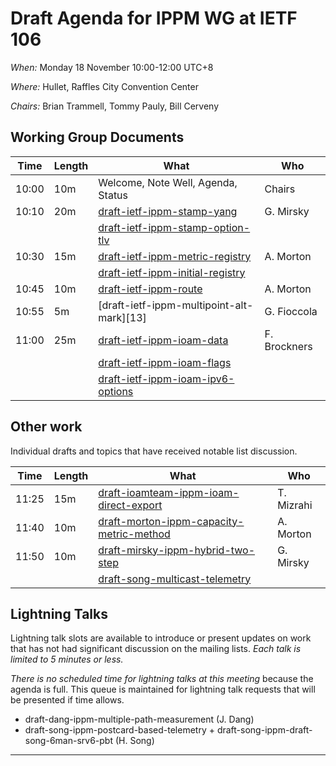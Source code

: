 # Draft Agenda for IPPM WG at IETF 106

*When:*   Monday 18 November 10:00-12:00 UTC+8

*Where:*  Hullet, Raffles City Convention Center

*Chairs:* Brian Trammell, Tommy Pauly, Bill Cerveny

## Working Group Documents

| Time    | Length | What                                      | Who          |
|---------|--------|-------------------------------------------|--------------|
| 10:00   | 10m    | Welcome, Note Well, Agenda, Status        | Chairs       |
| 10:10   | 20m    | [draft-ietf-ippm-stamp-yang][7]           | G. Mirsky    |
|         |        | [draft-ietf-ippm-stamp-option-tlv][8]     |              |
| 10:30   | 15m    | [draft-ietf-ippm-metric-registry][1]      | A. Morton    |
|         |        | [draft-ietf-ippm-initial-registry][2]     |              |
| 10:45   | 10m    | [draft-ietf-ippm-route][3]                | A. Morton    |
| 10:55   | 5m     | [draft-ietf-ippm-multipoint-alt-mark][13] | G. Fioccola  |
| 11:00   | 25m    | [draft-ietf-ippm-ioam-data][4]            | F. Brockners |
|         |        | [draft-ietf-ippm-ioam-flags][5]           |              |
|         |        | [draft-ietf-ippm-ioam-ipv6-options][6]    |              |

## Other work

Individual drafts and topics that have received notable list discussion.

| Time    | Length | What                                           | Who           |
|---------|--------|------------------------------------------------|---------------|
| 11:25   | 15m    | [draft-ioamteam-ippm-ioam-direct-export][9]    | T. Mizrahi    |
| 11:40   | 10m    | [draft-morton-ippm-capacity-metric-method][10] | A. Morton     |
| 11:50   | 10m    | [draft-mirsky-ippm-hybrid-two-step][11]        | G. Mirsky     |
|         |        | [draft-song-multicast-telemetry][12]           |               |

## Lightning Talks

Lightning talk slots are available to introduce or present updates on work that
has not had significant discussion on the mailing lists. *Each talk is limited
to 5 minutes or less.* 

*There is no scheduled time for lightning talks at this meeting* because the
agenda is full. This queue is maintained for lightning talk requests that will
be presented if time allows.

- draft-dang-ippm-multiple-path-measurement (J. Dang)
- draft-song-ippm-postcard-based-telemetry + 
  draft-song-ippm-draft-song-6man-srv6-pbt (H. Song)

- - -

[1]: https://tools.ietf.org/html/draft-ietf-ippm-metric-registry
[2]: https://tools.ietf.org/html/draft-ietf-ippm-initial-registry
[3]: https://tools.ietf.org/html/draft-ietf-ippm-route
[4]: https://tools.ietf.org/html/draft-ietf-ippm-ioam-data
[5]: https://tools.ietf.org/html/draft-ietf-ippm-ioam-flags
[6]: https://tools.ietf.org/html/draft-ietf-ippm-ioam-ipv6-options
[7]: https://tools.ietf.org/html/draft-ietf-ippm-stamp-yang
[8]: https://tools.ietf.org/html/draft-ietf-ippm-stamp-option-tlv
[9]: https://tools.ietf.org/html/draft-ioamteam-ippm-ioam-direct-export
[10]: https://tools.ietf.org/html/draft-morton-ippm-capacity-metric-method
[11]: https://tools.ietf.org/html/draft-mirsky-ippm-hybrid-two-step
[12]: https://tools.ietf.org/html/draft-song-multicast-telemetry